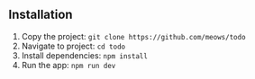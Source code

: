 ##  Installation

 1. Copy the project: `git clone https://github.com/meows/todo`
 2. Navigate to project: `cd todo`
 3. Install dependencies: `npm install`
 4. Run the app: `npm run dev`